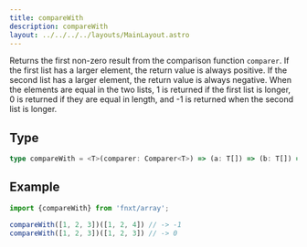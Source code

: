 ```yaml
---
title: compareWith
description: compareWith
layout: ../../../../layouts/MainLayout.astro
---
```


Returns the first non-zero result from the comparison function `comparer`.
If the first list has a larger element, the return value is always positive.
If the second list has a larger element, the return value is always negative.
When the elements are equal in the two lists,
1 is returned if the first list is longer,
0 is returned if they are equal in length,
and -1 is returned when the second list is longer.

## Type

```ts
type compareWith = <T>(comparer: Comparer<T>) => (a: T[]) => (b: T[]) => number
```

## Example

```ts
import {compareWith} from 'fnxt/array';

compareWith([1, 2, 3])([1, 2, 4]) // -> -1
compareWith([1, 2, 3])([1, 2, 3]) // -> 0
```
